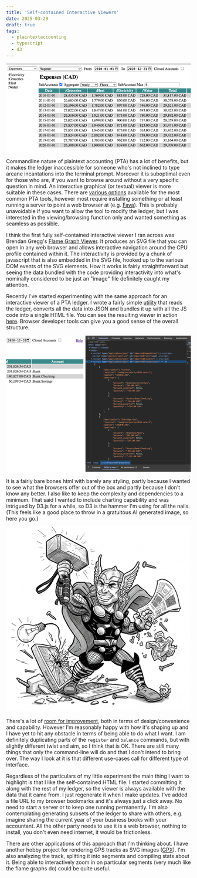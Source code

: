 ```yaml
---
title: 'Self-contained Interactive Viewers'
date: 2025-03-29
draft: true
tags:
  - plaintextaccounting
  - typescript
  - d3
---
```


![](aggregated-register.png)

Commandline nature of plaintext accounting (PTA) has a lot of benefits, but it makes the ledger inaccessible for someone who's not inclined to type arcane incantations into the terminal prompt. Moreover it is suboptimal even for those who are, if you want to browse around without a very specific question in mind. An interactive graphical (or textual) viewer is more suitable in these cases. There are [various options](https://plaintextaccounting.org/#ui-web) available for the most common PTA tools, however most require installing something or at least running a server to point a web browser at (e.g. [Fava](https://github.com/beancount/fava)). This is probably unavoidable if you want to allow the tool to modify the ledger, but I was interested in the viewing/browsing function only and wanted something as seamless as possible.

I think the first fully self-contained interactive viewer I ran across was Brendan Gregg's [Flame Graph Viewer](https://www.brendangregg.com/flamegraphs.html). It produces an SVG file that you can open in any web browser and allows interactive navigation around the CPU profile contained within it. The interactivity is provided by a chunk of javascript that is also embedded in the SVG file, hooked up to the various DOM events of the SVG elements. How it works is fairly straightforward but seeing the data bundled with the code providing interactivity into what's nominally considered to be just an "image" file definitely caught my attention.

Recently I've started experimenting with the same approach for an interactive viewer of a PTA ledger. I wrote a fairly simple [utility](https://github.com/mkobetic/coin/blob/master/cmd/coin2html/README.md) that reads the ledger, converts all the data into JSON and bundles it up with all the JS code into a single HTML file. You can see the resulting viewer in action [here](https://mkobetic.github.io/coin/). Browser developer tools can give you a good sense of the overall structure.

![](elements.png)


It is a fairly bare bones html with barely any styling, partly because I wanted to see what the browsers offer out of the box and partly because I don't know any better. I also like to keep the complexity and dependencies to a minimum. That said I wanted to include charting capability and was intrigued by D3.js for a while, so D3 is the hammer I'm using for all the nails. 
(This feels like a good place to throw in a gratuitous AI generated image, so here you go.)

![](thor2.jpeg) 

There's a lot of [room for improvement](https://github.com/mkobetic/coin/blob/master/TODO.md#coin2html), both in terms of design/convenience and capability. However I'm reasonably happy with how it's shaping up and I have yet to hit any obstacle in terms of being able to do what I want. I am definitely duplicating parts of the `register` and `balance` commands, but with slightly different twist and aim, so I think that is OK. There are still many things that only the command-line will do and that I don't intend to bring over. The way I look at it is that different use-cases call for different type of interface.

Regardless of the particulars of my little experiment the main thing I want to highlight is that I like the self-contained HTML file. I started committing it along with the rest of my ledger, so the viewer is always available with the data that it came from. I just regenerate it when I make updates. I've added a file URL to my browser bookmarks and it's always just a click away. No need to start a server or to keep one running permanently. I'm also contemplating generating subsets of the ledger to share with others, e.g. imagine sharing the current year of your business books with your accountant. All the other party needs to use it is a web browser, nothing to install, you don't even need internet, it would be frictionless.

There are other applications of this approach that I'm thinking about. I have another hobby project for rendering GPS tracks as SVG images ([GPX](https://github.com/mkobetic/gpx)). I'm also analyzing the track, splitting it into segments and compiling stats about it. Being able to interactively zoom in on particular segments (very much like the flame graphs do) could be quite useful.

